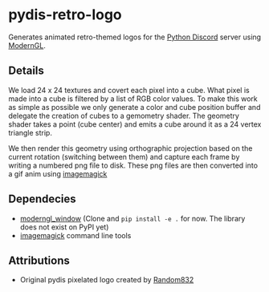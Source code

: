 # pydis-retro-logo

Generates animated retro-themed logos for the [Python Discord](https://pythondiscord.com/)
server using [ModernGL](https://github.com/moderngl/moderngl).

## Details

We load 24 x 24 textures and covert each pixel into a cube. What pixel is made into
a cube is filtered by a list of RGB color values. To make this work as simple as
possible we only generate a color and cube position buffer and delegate the
creation of cubes to a gemometry shader. The geometry shader takes a point
(cube center) and emits a cube around it as a 24 vertex triangle strip.

We then render this geometry using orthographic projection
based on the current rotation (switching between them)
and capture each frame by writing a numbered png file to disk.
These png files are then converted into a gif anim using
[imagemagick](https://imagemagick.org/)

## Dependecies

* [moderngl_window](https://github.com/moderngl/moderngl_window)
  (Clone and `pip install -e .` for now. The library does not exist on PyPI yet)
* [imagemagick](https://imagemagick.org/) command line tools

## Attributions

* Original pydis pixelated logo created by [Random832](https://github.com/)
